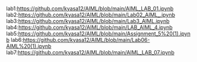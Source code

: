 lab1:https://github.com/kyasa12/AIML/blob/main/AIML_LAB_01.ipynb
lab2:https://github.com/kyasa12/AIML/blob/main/Lab02_AIML_.ipynb
lab3:https://github.com/kyasa12/AIML/blob/main/Lab3_AIML.ipynb
lab4:https://github.com/kyasa12/AIML/blob/main/LAB_AIML_4.ipynb
lab5:https://github.com/kyasa12/AIML/blob/main/Assignment_5%20(1).ipynb
lab6:https://github.com/kyasa12/AIML/blob/main/Lab06-AIML%20(1).ipynb
lab7:https://github.com/kyasa12/AIML/blob/main/AIML_LAB_07.ipynb
